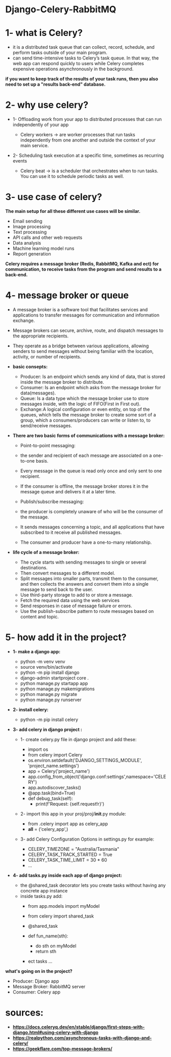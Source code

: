 # Django-Celery-RabbitMQ

# 1- what is Celery?
- it is a distributed task queue that can collect, record, schedule, and perform tasks outside of your main program.
- can send time-intensive tasks to Celery’s task queue. In that way, the web app can respond quickly to users while Celery completes expensive operations asynchronously in the background.   

**if you want to keep track of the results of your task runs, then you also need to set up a "results back-end" database.**

# 2- why use celery?
- 1- Offloading work from your app to distributed processes that can run independently of your app
    - Celery workers -> are worker processes that run tasks independently from one another and outside the context of your main service.

- 2- Scheduling task execution at a specific time, sometimes as recurring events
    - Celery beat -> is a scheduler that orchestrates when to run tasks. You can use it to schedule periodic tasks as well.

# 3- use case of celery?
**The main setup for all these different use cases will be similar.**
- Email sending
- Image processing
- Text processing
- API calls and other web requests
- Data analysis
- Machine learning model runs
- Report generation

**Celery requires a message broker (Redis, RabbitMQ, Kafka and ect) for communication, to receive tasks from the program and send results to a back-end.**

# 4- message broker or queue 
- A message broker is a software tool that facilitates services and applications to transfer messages for communication and information exchange.
- Message brokers can secure, archive, route, and dispatch messages to the appropriate recipients. 
- They operate as a bridge between various applications, allowing senders to send messages without being familiar with the location, activity, or number of recipients.

- **basic consepts:**
    - Producer: Is an endpoint which sends any kind of data, that is stored inside the message broker to distribute.
    - Consumer: Is an endpoint which asks from the message broker for data(messages).
    - Queue: Is a data type which the message broker use to store messages inside, with the logic of FIFO(First in First out).
    - Exchange: A logical configuration or even entity, on top of the queues, which tells the message broker to create some sort of a group, which a consumers/producers can write or listen to, to send/receive messages.

- **There are two basic forms of communications with a message broker:**
   - Point-to-point messaging: 
    - the sender and recipient of each message are associated on a one-to-one basis. 
    - Every message in the queue is read only once and only sent to one recipient.
    - If the consumer is offline, the message broker stores it in the message queue and delivers it at a later time.

   - Publish/subscribe messaging: 
    - the producer is completely unaware of who will be the consumer of the message.
    - It sends messages concerning a topic, and all applications that have subscribed to it receive all published messages. 
    - The consumer and producer have a one-to-many relationship.

- **life cycle of a message broker:**
    - The cycle starts with sending messages to single or several destinations.
    - Then convert messages to a different model.
    - Split messages into smaller parts, transmit them to the consumer, and then collects the answers and convert them into a single message to send back to the user.
    - Use third-party storage to add to or store a message.
    - Fetch the required data using the web services
    - Send responses in case of message failure or errors.
    - Use the publish-subscribe pattern to route messages based on content and topic.

# 5- how add it in the project?

- **1- make a django app:**
    - python -m venv venv
    - source venv/bin/activate
    - python -m pip install django
    - django-admin startproject core .
    - python manage.py startapp app
    - python manage.py makemigrations
    - python manage.py migrate
    - python manage.py runserver

- **2- install celery:**
    - python -m pip install celery

- **3- add celery in django project :**
    - 1- create celery.py file in django project and add these: 
        - import os
        - from celery import Celery
        - os.environ.setdefault('DJANGO_SETTINGS_MODULE', 'project_name.settings')
        - app = Celery('project_name')
        - app.config_from_object('django.conf:settings',namespace='CELERY')
        - app.autodiscover_tasks()
        - @app.task(bind=True)
        - def debug_task(self):
            - print(f'Request: {self.request!r}')

    - 2- import this app in your proj/proj/__init__.py module:
        - from .celery import app as celery_app
        - __all__ = ('celery_app',)

    - 3- add Celery Configuration Options in settings.py for example:
        - CELERY_TIMEZONE = "Australia/Tasmania"
        - CELERY_TASK_TRACK_STARTED = True
        - CELERY_TASK_TIME_LIMIT = 30 * 60
        - ...

- **4- add tasks.py inside each app of django project:**
    - the @shared_task decorator lets you create tasks without having any concrete app instance
    - inside tasks.py add:
        - from app.models import myModel
        - from celery import shared_task

        - @shared_task
        - def fun_name(sth):
            - do sth on myModel
            - return sth

        - ect tasks ...

**what's going on in the project?**
- Producer: Django app
- Message Broker: RabbitMQ server
- Consumer: Celery app

# sources:
- **https://docs.celeryq.dev/en/stable/django/first-steps-with-django.html#using-celery-with-django**
- **https://realpython.com/asynchronous-tasks-with-django-and-celery/**
- **https://geekflare.com/top-message-brokers/**